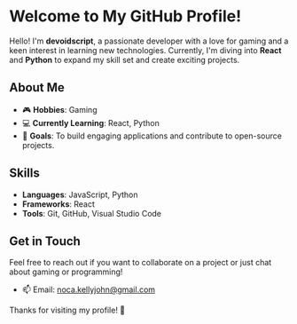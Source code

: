 # Welcome to My GitHub Profile!

Hello! I'm **devoidscript**, a passionate developer with a love for gaming and a keen interest in learning new technologies. Currently, I'm diving into **React** and **Python** to expand my skill set and create exciting projects.

## About Me

- 🎮 **Hobbies**: Gaming
- 💻 **Currently Learning**: React, Python
- 🌱 **Goals**: To build engaging applications and contribute to open-source projects.

## Skills

- **Languages**: JavaScript, Python
- **Frameworks**: React
- **Tools**: Git, GitHub, Visual Studio Code

## Get in Touch

Feel free to reach out if you want to collaborate on a project or just chat about gaming or programming!

- 📫 Email: [noca.kellyjohn@gmail.com](mailto:noca.kellyjohn@gmail.com)


Thanks for visiting my profile! 🚀
